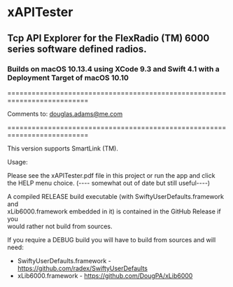 # xAPITester
## Tcp API Explorer for the FlexRadio (TM) 6000 series software defined radios.

### Builds on macOS 10.13.4 using XCode 9.3 and Swift 4.1 with a Deployment Target of macOS 10.10

==========================================================================

Comments to: douglas.adams@me.com

==========================================================================

This version supports SmartLink (TM).


Usage:

Please see the xAPITester.pdf file in this project or run the app and click  
the HELP menu choice. (---- somewhat out of date but still useful----)  

A compiled RELEASE build executable (with SwiftyUserDefaults.framework  and   
xLib6000.framework embedded in it) is contained in the GitHub Release if you   
would rather not build from sources.  

If you require a DEBUG build you will have to build from sources and will need:  

* SwiftyUserDefaults.framework - https://github.com/radex/SwiftyUserDefaults  
* xLib6000.framework - https://github.com/DougPA/xLib6000  


